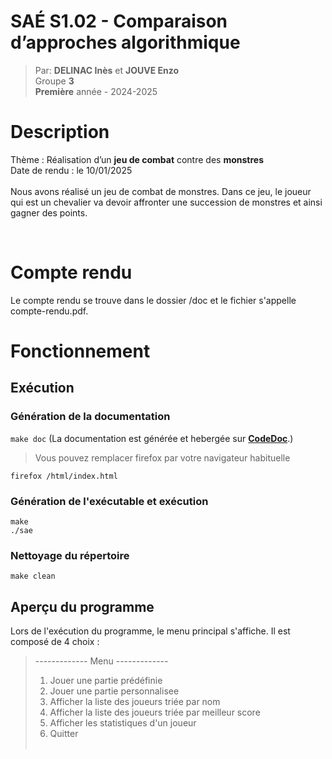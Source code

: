 # SAÉ S1.02 - Comparaison d’approches algorithmique


> Par: **DELINAC Inès** et **JOUVE Enzo**  <br>
> Groupe **3**  <br>
> **Première** année - 2024-2025


# Description


Thème : Réalisation d’un **jeu de combat** contre des **monstres** <br>
Date de rendu : le 10/01/2025 <br>
<br>
Nous avons réalisé un jeu de combat de monstres. Dans ce jeu, le joueur qui est un chevalier va devoir affronter une succession de monstres et ainsi gagner des points.


<br>


# Compte rendu


Le compte rendu se trouve dans le dossier /doc et le fichier s'appelle compte-rendu.pdf.


# Fonctionnement


## Exécution
### Génération de la documentation
``make doc``
(La documentation est générée et hebergée sur [**CodeDoc**](https://codefirst.iut.uca.fr/documentation/).)


> Vous pouvez remplacer firefox par votre navigateur habituelle


``firefox /html/index.html``


### Génération de l'exécutable et exécution
``make``<br>
``./sae``


### Nettoyage du répertoire
``make clean``




## Aperçu du programme
Lors de l'exécution du programme, le menu principal s'affiche. Il est composé de 4 choix :
>------------- Menu -------------
>1. Jouer une partie prédéfinie
>2. Jouer une partie personnalisee
>3. Afficher la liste des joueurs triée par nom
>4. Afficher la liste des joueurs triée par meilleur score
>5. Afficher les statistiques d'un joueur
>9. Quitter <br> <br>
